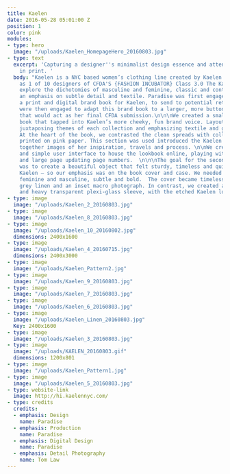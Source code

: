 ```yaml
---
title: Kaelen
date: 2016-05-28 05:01:00 Z
position: 1
color: pink
modules:
- type: hero
  image: "/uploads/Kaelen_HomepageHero_20160803.jpg"
- type: text
  excerpt: 'Capturing a designer''s minimalist design essence and attention to detail
    in print. '
  body: "Kaelen is a NYC based women’s clothing line created by Kaelen Haworth, selected
    as 1 of 10 designers of CFDA'S {FASHION INCUBATOR} Class 3.0 The Kaelen collections
    explore the dichotomies of masculine and feminine, classic and contemporary with
    an emphasis on subtle detail and textile. Paradise was first engaged to create
    a print and digital brand book for Kaelen, to send to potential retailers. We
    were then engaged to adapt this brand book to a larger, more buttoned-up book
    that would act as her final CFDA submission.\n\n\nWe created a small pink brand
    book that tapped into Kaelen’s more cheeky, fun brand voice. Layouts were clean,
    juxtaposing themes of each collection and emphasizing textile and garment details.
    At the heart of the book, we contrasted the clean spreads with collage style pages
    printed on pink paper. This section was used introduced the Kaelen story, weaving
    together images of her inspiration, travels and process. \n\nWe created a bold
    and simple user interface to house the lookbook online, playing with arrow cursors
    and large page updating page numbers.  \n\n\nThe goal for the second lookbook
    was to create a beautiful object that felt sturdy, timeless and quintessentially
    Kaelen — so our emphasis was on the book cover and case. We needed something equally
    feminine and masculine, subtle and bold.  The cover became timeless: no branding,
    grey linen and an inset macro photograph. In contrast, we created a more contemporary,
    and heavy transparent plexi-glass sleeve, with the etched Kaelen logo.  "
- type: image
  image: "/uploads/Kaelen_2_20160803.jpg"
- type: image
  image: "/uploads/Kaelen_8_20160803.jpg"
- type: image
  image: "/uploads/Kaelen_10_20160802.jpg"
  dimensions: 2400x1600
- type: image
  image: "/uploads/Kaelen_4_20160715.jpg"
  dimensions: 2400x3000
- type: image
  image: "/uploads/Kaelen_Pattern2.jpg"
- type: image
  image: "/uploads/Kaelen_9_20160803.jpg"
- type: image
  image: "/uploads/Kaelen_7_20160803.jpg"
- type: image
  image: "/uploads/Kaelen_6_20160803.jpg"
- type: image
  image: "/uploads/Kaelen_Linen_20160803.jpg"
  Key: 2400x1600
- type: image
  image: "/uploads/Kaelen_3_20160803.jpg"
- type: image
  image: "/uploads/KAELEN_20160803.gif"
  dimensions: 1200x801
- type: image
  image: "/uploads/Kaelen_Pattern1.jpg"
- type: image
  image: "/uploads/Kaelen_5_20160803.jpg"
- type: website-link
  image: http://hi.kaelennyc.com/
- type: credits
  credits:
  - emphasis: Design
    name: Paradise
  - emphasis: Production
    name: Paradise
  - emphasis: Digital Design
    name: Paradise
  - emphasis: Detail Photography
    name: Tom Law
---
```


